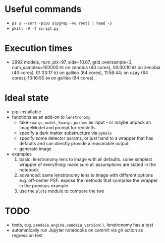 # Useful commands

* `ps u --sort -pcpu $(pgrep -vu root) | head -5`
* `pkill -9 -f script.py`

# Execution times

* 2992 models, num_pix=97, side=10.67, grid_oversample=3, num_samples=100000
  `01` on zenobia (40 cores), 00:00:10
  `02` on zenobia (40 cores), 01:33:17
  `03` on galileo (64 cores), 11:56:44; on uzay (64 cores), 13:16:50
  `04` on galileo (64 cores),

# Ideal state

* pip-installable
* functions as an add-on to `lenstronomy`
    * take `kwargs_model`, `kwargs_params` as input - or maybe unpack an ImageModel and prompt for redshifts
    * specify a dark matter substructure via `pyHalo`
    * specify some detector params, or just hand to a wrapper that has defaults and can directly provide a reasonable
      output
    * generate image
* examples
    1. basic: lenstronomy lens to image with all defaults. some simplest wrapper of everything: make sure all
       assumptions are stated in the notebook
    2. advanced: same lenstronomy lens to image with different options e.g. off-center PSF. expose the methods that
       comprise the wrapper in the previous example
    3. use the `plots` module to compare the two

# TODO

* tests, e.g. `pandeia.engine.pandeia_version()`, lenstronomy has a test
* automatically run Jupyter notebooks on commit via gh action as regression test